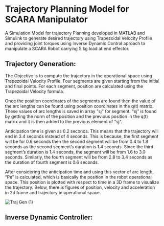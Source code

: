 # Trajectory Planning Model for SCARA Manipulator

A Simulation Model for trajectory Planning developed in MATLAB and Simulink to generate desired trajectory using Trapezoidal Velocity Profile and providing joint torques using Inverse Dynamic Control aproach to manipulate a SCARA Robot carrying 5 kg load at end effector.

## **Trajectory Generation:**

The Objective is to compute the trajectory in the operational space using Trapezoidal Velocity Profile. Four segments are given starting from the initial and final points. For each segment, position are calculated using the Trapezoidal Velocity formula.

Once the position coordinates of the segments are found then the value of the arc lengths can be found using position coordinates in the q(t) matrix. These values of arc lengths is saved in array "sj" for segment. "sj" is found by getting the norm of the position and the previous position in the q(t) matrix and it is then added to the previous element of "sj".

Anticipation time is given as 0.2 seconds. This means that the trajectory will end in 3.4 seconds instead of 4 seconds. This is because, the first segment will be for 0.6 seconds then the second segment will be from 0.4 to 1.8 seconds as the second segment’s duration is 1.4 seconds. Since the third segment’s duration is 1.4 seconds, the segment will be from 1.6 to 3.0 seconds. Similarly, the fourth segment will be from 2.8 to 3.4 seconds as the duration of fourth segment is 0.6 seconds.

After considering the anticipation time and using this vector of arc length, “Pe” is calculated, which is basically the position in the robot operational space. This position is plotted with respect to time in a 3D frame to visualize the trajectory. Below, there is figures of position, velocity and acceleration in 2d frame and trajectory in operational space.

![Traj Gen (1)](https://user-images.githubusercontent.com/73630123/221020555-67bb25af-cb2e-4f6d-aa29-0f2533e75918.jpg)

## **Inverse Dynamic Controller:**

